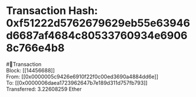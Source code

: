
Transaction Hash: 0xf51222d5762679629eb55e63946d6687af4684c80533760934e69068c766e4b8
====================================================================================
  
#💸Transaction  
Block: [[14456688]]  
From: [[0x0000005c9426e6910f22f0c00ed3690a4884dd6e]]  
To: [[0x0000006daea1723962647b7e189d311d757fb793]]  
Transferred: 3.22608259 Ether